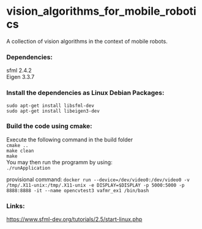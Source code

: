 # vision_algorithms_for_mobile_robotics

A collection of vision algorithms in the context of mobile robots.

### Dependencies:

sfml 2.4.2  
Eigen 3.3.7

### Install the dependencies as Linux Debian Packages:

`sudo apt-get install libsfml-dev`  
`sudo apt-get install libeigen3-dev`

### Build the code using cmake:

Execute the following command in the build folder  
`cmake ..`  
`make clean`  
`make`  
You may then run the programm by using:  
`./runApplication`

provisional command:
`docker run --device=/dev/video0:/dev/video0 -v /tmp/.X11-unix:/tmp/.X11-unix -e DISPLAY=$DISPLAY -p 5000:5000 -p 8888:8888 -it --name opencvtest3 vafmr_ex1 /bin/bash`

### Links:

https://www.sfml-dev.org/tutorials/2.5/start-linux.php
